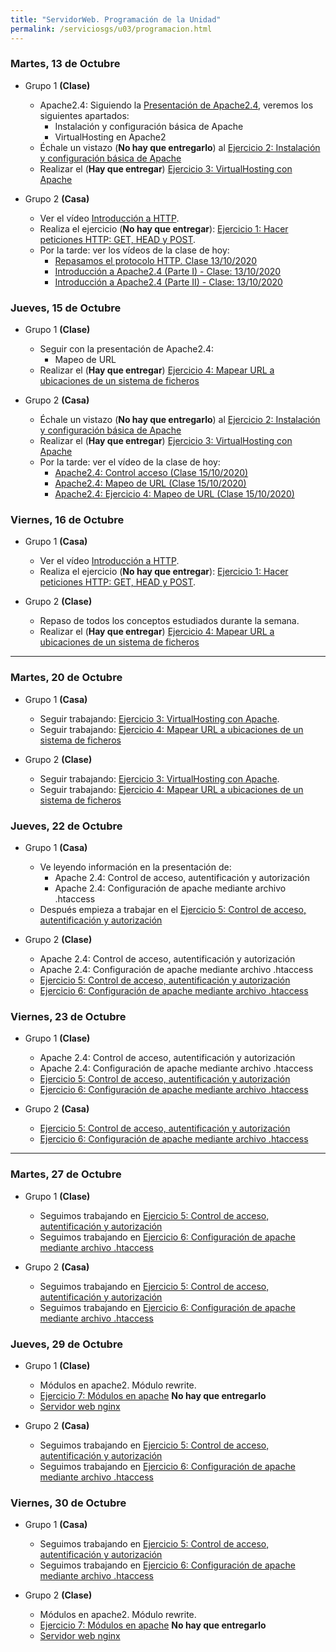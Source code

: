 ```yaml
---
title: "ServidorWeb. Programación de la Unidad"
permalink: /serviciosgs/u03/programacion.html
---
```


### Martes, 13 de Octubre

* Grupo 1 **(Clase)**

    * Apache2.4: Siguiendo la [Presentación de Apache2.4](https://docs.google.com/presentation/d/e/2PACX-1vSciwRh5eeUkr3EDC3gpzcL-FVD11Fh7oBBfniqEnn4LUgm8FfKc4m9kuRRIJg8VWsNqnXJyZp8Fo1B/pub?start=true&loop=false&delayms=3000), veremos los siguientes apartados:
        * Instalación y configuración básica de Apache
        * VirtualHosting en Apache2
    * Échale un vistazo (**No hay que entregarlo**) al [Ejercicio 2: Instalación y configuración básica de Apache](ejercicio2.html)
    * Realizar el (**Hay que entregar**) [Ejercicio 3: VirtualHosting con Apache](ejercicio3.html)

* Grupo 2 **(Casa)**

    * Ver el vídeo [Introducción a HTTP](https://www.youtube.com/watch?v=G8if3rk7L-I).
    * Realiza el ejercicio (**No hay que entregar**): [Ejercicio 1: Hacer peticiones HTTP: GET, HEAD y POST](ejercicio1.html).
    * Por la tarde: ver los vídeos de la clase de hoy:
        * [Repasamos el protocolo HTTP. Clase 13/10/2020](https://youtu.be/zlpr8-yqchk)
        * [Introducción a Apache2.4  (Parte I) - Clase: 13/10/2020](https://youtu.be/K0vZHfwTcvM)
        * [Introducción a Apache2.4  (Parte II) - Clase: 13/10/2020](https://youtu.be/OsDFHLS2bdg)


### Jueves, 15 de Octubre

* Grupo 1 **(Clase)**

    * Seguir con la presentación de Apache2.4:
        * Mapeo de URL
    * Realizar el (**Hay que entregar**) [Ejercicio 4: Mapear URL a ubicaciones de un sistema de ficheros](ejercicio4.html)

* Grupo 2 **(Casa)**

    * Échale un vistazo (**No hay que entregarlo**) al [Ejercicio 2: Instalación y configuración básica de Apache](ejercicio2.html)
    * Realizar el (**Hay que entregar**) [Ejercicio 3: VirtualHosting con Apache](ejercicio3.html)
    * Por la tarde: ver el vídeo de la clase de hoy:
        * [Apache2.4: Control acceso (Clase 15/10/2020)](https://www.youtube.com/watch?v=TRoCcxRVhhY)
        * [Apache2.4: Mapeo de URL (Clase 15/10/2020)](https://www.youtube.com/watch?v=w4kP9XbuuCA)
        * [Apache2.4: Ejercicio 4: Mapeo de URL (Clase 15/10/2020)](https://www.youtube.com/watch?v=G3QhjLBhjMU)


### Viernes, 16 de Octubre

* Grupo 1 **(Casa)**

    * Ver el vídeo [Introducción a HTTP](https://www.youtube.com/watch?v=G8if3rk7L-I).
    * Realiza el ejercicio (**No hay que entregar**): [Ejercicio 1: Hacer peticiones HTTP: GET, HEAD y POST](ejercicio1.html).

* Grupo 2 **(Clase)**

    * Repaso de todos los conceptos estudiados durante la semana.
    * Realizar el (**Hay que entregar**) [Ejercicio 4: Mapear URL a ubicaciones de un sistema de ficheros](ejercicio4.html)

- - -

### Martes, 20 de Octubre

* Grupo 1 **(Casa)**

    * Seguir trabajando: [Ejercicio 3: VirtualHosting con Apache](ejercicio3.html).
    * Seguir trabajando: [Ejercicio 4: Mapear URL a ubicaciones de un sistema de ficheros](ejercicio4.html)
    
* Grupo 2 **(Clase)**

    * Seguir trabajando: [Ejercicio 3: VirtualHosting con Apache](ejercicio3.html).
    * Seguir trabajando: [Ejercicio 4: Mapear URL a ubicaciones de un sistema de ficheros](ejercicio4.html)
 
    
### Jueves, 22 de Octubre

* Grupo 1 **(Casa)**

    * Ve leyendo información en la presentación de:
        * Apache 2.4: Control de acceso, autentificación y autorización
        * Apache 2.4: Configuración de apache mediante archivo .htaccess 
    * Después empieza a trabajar en el [Ejercicio 5: Control de acceso, autentificación y autorización](ejercicio5.html)

* Grupo 2 **(Clase)**

    * Apache 2.4: Control de acceso, autentificación y autorización
    * Apache 2.4: Configuración de apache mediante archivo .htaccess 
    * [Ejercicio 5: Control de acceso, autentificación y autorización](ejercicio5.html)
    * [Ejercicio 6: Configuración de apache mediante archivo .htaccess](ejercicio6.html)    
    
### Viernes, 23 de Octubre

* Grupo 1 **(Clase)**

    * Apache 2.4: Control de acceso, autentificación y autorización
    * Apache 2.4: Configuración de apache mediante archivo .htaccess 
    * [Ejercicio 5: Control de acceso, autentificación y autorización](ejercicio5.html)
    * [Ejercicio 6: Configuración de apache mediante archivo .htaccess](ejercicio6.html)    
    
* Grupo 2 **(Casa)**

    * [Ejercicio 5: Control de acceso, autentificación y autorización](ejercicio5.html)
    * [Ejercicio 6: Configuración de apache mediante archivo .htaccess](ejercicio6.html)


- - -

### Martes, 27 de Octubre

* Grupo 1 **(Clase)**

    * Seguimos trabajando en [Ejercicio 5: Control de acceso, autentificación y autorización](ejercicio5.html)
    * Seguimos trabajando en [Ejercicio 6: Configuración de apache mediante archivo .htaccess](ejercicio6.html)

    
* Grupo 2 **(Casa)**

    * Seguimos trabajando en [Ejercicio 5: Control de acceso, autentificación y autorización](ejercicio5.html)
    * Seguimos trabajando en [Ejercicio 6: Configuración de apache mediante archivo .htaccess](ejercicio6.html)
    
### Jueves, 29 de Octubre

* Grupo 1 **(Clase)**

    * Módulos en apache2. Módulo rewrite.
    * [Ejercicio 7: Módulos en apache](ejercicio7.html) **No hay que entregarlo**
    * [Servidor web nginx](nginx.html)

* Grupo 2 **(Casa)**

    * Seguimos trabajando en [Ejercicio 5: Control de acceso, autentificación y autorización](ejercicio5.html)
    * Seguimos trabajando en [Ejercicio 6: Configuración de apache mediante archivo .htaccess](ejercicio6.html)
    
### Viernes, 30 de Octubre

* Grupo 1 **(Casa)**

    * Seguimos trabajando en [Ejercicio 5: Control de acceso, autentificación y autorización](ejercicio5.html)
    * Seguimos trabajando en [Ejercicio 6: Configuración de apache mediante archivo .htaccess](ejercicio6.html)


* Grupo 2 **(Clase)**

    * Módulos en apache2. Módulo rewrite.
    * [Ejercicio 7: Módulos en apache](ejercicio7.html) **No hay que entregarlo**
    * [Servidor web nginx](nginx.html)